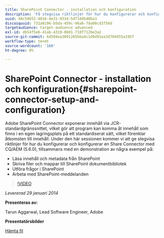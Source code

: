 ```yaml
---
title: SharePoint Connector - installation och konfiguration
description: 'Få stegvisa riktlinjer för hur du konfigurerar och konfigurerar en Share-anslutning med CQ/AEM (5.6.0), tillsammans med en demonstration av några exempel. Adobe SharePoint Connector exponerar innehåll via JCR-standardgränssnittet, vilket gör att program kan komma åt innehåll som finns i en egen lagringsplats på ett standardiserat sätt, vilket förenklar åtkomsten till innehåll. '
uuid: 48c54652-4816-4e31-933d-5d710db40ba3
discoiquuid: 731a0196-b5da-459c-96a6-7da08cd3756d
targetaudience: target-audience advanced
exl-id: db54f5e6-41ab-4319-80d1-710f712be3a2
source-git-commit: 6d504ea3091265bba4c1d9d91ea3d704455a195f
workflow-type: tm+mt
source-wordcount: '160'
ht-degree: 0%

---
```


# SharePoint Connector - installation och konfiguration{#sharepoint-connector-setup-and-configuration}

Adobe SharePoint Connector exponerar innehåll via JCR-standardgränssnittet, vilket gör att program kan komma åt innehåll som finns i en egen lagringsplats på ett standardiserat sätt, vilket förenklar åtkomsten till innehåll. Under den här sessionen kommer vi att ge stegvisa riktlinjer för hur du konfigurerar och konfigurerar en Share Connector med CQ/AEM (5.6.0), tillsammans med en demonstration av några exempel på:

* Läsa innehåll och metadata från SharePoint
* Skriva filer och mappar till SharePoint dokumentbibliotek
* Utföra frågor i SharePoint
* Arbeta med SharePoint-meddelanden

>[!VIDEO](https://video.tv.adobe.com/v/19525/?quality=9)

*Levererad 29 januari 2014*

**Presenteras av:**

Tarun Aggarwal, Lead Software Engineer, Adobe

**Presentatörsbilder**

[Hämta fil](assets/cq-gems-sharepoint-connector.pdf)
<!--
[Get back to the Overview](https://helpx.adobe.com/experience-manager/kt/eseminars/gems/aem-index.html)
-->
